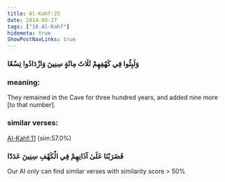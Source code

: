 ```yaml
---
title: Al-Kahf:25
date: 2014-05-27
tags: ["18.Al-Kahf"]
hidemeta: true 
ShowPostNavLinks: true 
---
```

### وَلَبِثُوا فِي كَهْفِهِمْ ثَلَاثَ مِائَةٍ سِنِينَ وَازْدَادُوا تِسْعًا
### meaning: 
They remained in the Cave for three hundred years, and added nine more [to that number].
### similar verses: 

[Al-Kahf:11](/18/11) (sim:57.0%)

### فَضَرَبْنَا عَلَىٰ آذَانِهِمْ فِي الْكَهْفِ سِنِينَ عَدَدًا

Our AI only can find similar verses with similarity score > 50% 



